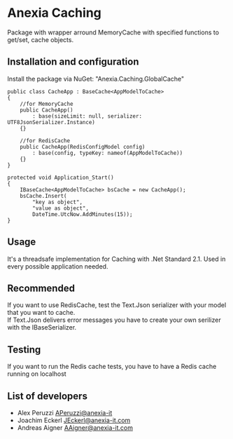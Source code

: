 # Anexia Caching
Package with wrapper arround MemoryCache with specified functions to get/set,
cache objects. 

## Installation and configuration
Install the package via NuGet: "Anexia.Caching.GlobalCache"

	public class CacheApp : BaseCache<AppModelToCache>
	{
		//for MemoryCache
		public CacheApp()
			: base(sizeLimit: null, serializer: UTF8JsonSerializer.Instance)
		{}
		
		//for RedisCache
		public CacheApp(RedisConfigModel config)
			: base(config, typeKey: nameof(AppModelToCache))
		{}
	}
	
	protected void Application_Start()
	{
		IBaseCache<AppModelToCache> bsCache = new CacheApp();
		bsCache.Insert(
			"key as object",
			"value as object",
			DateTime.UtcNow.AddMinutes(15));
	}

## Usage
It's a threadsafe implementation for Caching with .Net Standard 2.1.
Used in every possible application needed.

## Recommended
If you want to use RedisCache, test the Text.Json serializer with your model that you want to cache.  
If Text.Json delivers error messages you have to create your own serilizer with the IBaseSerializer.

## Testing
If you want to run the Redis cache tests, you have to have a Redis cache running on localhost

## List of developers

* Alex Peruzzi <APeruzzi@anexia-it>
* Joachim Eckerl <JEckerl@anexia-it.com>
* Andreas Aigner <AAigner@anexia-it.com>